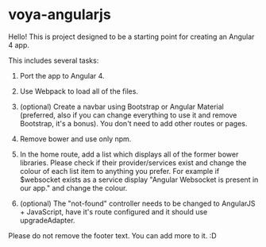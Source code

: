 # voya-angularjs

Hello! This is project designed to be a starting point for creating an Angular 4 app.

This includes several tasks:

1. Port the app to Angular 4.

2. Use Webpack to load all of the files.

3. (optional) Create a navbar using Bootstrap or Angular Material (preferred, also if you can change everything to use it and remove Bootstrap, it's a bonus). You don't need to add other routes or pages.

4. Remove bower and use only npm.

5. In the home route, add a list which displays all of the former bower libraries. Please check if their provider/services exist and change the colour of each list item to anything you prefer. For example if $websocket exists as a service display "Angular Websocket is present in our app." and change the colour.

6. (optional) The "not-found" controller needs to be changed to AngularJS + JavaScript, have it's route configured and it should use upgradeAdapter.

Please do not remove the footer text. You can add more to it. :D
